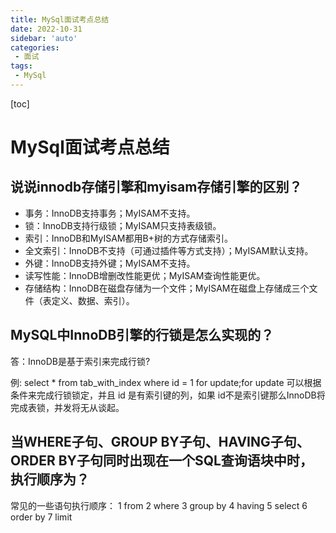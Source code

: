 ```yaml
---
title: MySql面试考点总结
date: 2022-10-31
sidebar: 'auto'
categories: 
 - 面试
tags:
 - MySql
---
```


[toc]

# MySql面试考点总结

## 说说innodb存储引擎和myisam存储引擎的区别？

* 事务：InnoDB支持事务；MyISAM不支持。
* 锁：InnoDB支持行级锁；MyISAM只支持表级锁。
* 索引：InnoDB和MyISAM都用B+树的方式存储索引。
* 全文索引：InnoDB不支持（可通过插件等方式支持）；MyISAM默认支持。 
* 外键：InnoDB支持外键；MyISAM不支持。
* 读写性能：InnoDB增删改性能更优；MyISAM查询性能更优。
* 存储结构：InnoDB在磁盘存储为一个文件；MyISAM在磁盘上存储成三个文件（表定义、数据、索引）。

## MySQL中InnoDB引擎的行锁是怎么实现的？

答：InnoDB是基于索引来完成行锁?

例: select * from tab_with_index where id = 1 for update;for update 
可以根据条件来完成行锁锁定，并且 id 是有索引键的列，如果 id不是索引键那么InnoDB将完成表锁，并发将无从谈起。

## 当WHERE子句、GROUP BY子句、HAVING子句、ORDER BY子句同时出现在一个SQL查询语块中时，执行顺序为？

常见的一些语句执行顺序： 1 from 2 where 3 group by 4 having 5 select 6 order by 7 limit 
